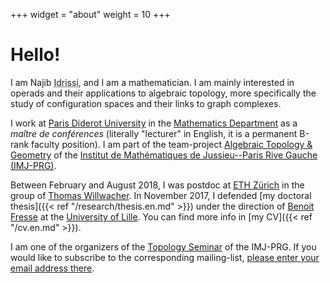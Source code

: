 +++
widget = "about"
weight = 10
+++

# Hello!

I am Najib <abbr title="My complete family name is ‘Idrissi Kaïtouni’ and it is possible to find it in some places. I prefer to use only 'Idrissi' in academic settings for simplicity and to avoid some confusions – for example, automated systems thinking that ‘Idrissi’ is my middle name and that I should be called ‘NI Kaïtouni’...).">Idrissi</abbr>, and I am a mathematician.
I am mainly interested in operads and their applications to algebraic topology, more specifically the study of configuration spaces and their links to graph complexes.

I work at [Paris Diderot University](https://www.univ-paris-diderot.fr) in the [Mathematics Department](https://www.math.univ-paris-diderot.fr/) as a *maître de conférences* (literally "lecturer" in English, it is a permanent B-rank faculty position).
I am part of the team-project [Algebraic Topology & Geometry](https://www.imj-prg.fr/tga/) of the [Institut de Mathématiques de Jussieu--Paris Rive Gauche (IMJ-PRG)](https://www.imj-prg.fr).

Between February and August 2018, I was postdoc at [ETH Zürich](https://www.ethz.ch/) in the group of [Thomas Willwacher](https://people.math.ethz.ch/~wilthoma/).
In November 2017, I defended [my doctoral thesis]({{< ref "/research/thesis.en.md" >}}) under the direction of [Benoit Fresse](https://math.univ-lille1.fr/~fresse/) at the [University of Lille](https://www.univ-lille.fr).
You can find more info in [my CV]({{< ref "/cv.en.md" >}}).

I am one of the organizers of the [Topology Seminar](https://www.imj-prg.fr/spip.php?article67) of the IMJ-PRG.
If you would like to subscribe to the corresponding mailing-list, [please enter your email address there](https://listes.services.cnrs.fr/wws/subscribe/sem-top.paris).
